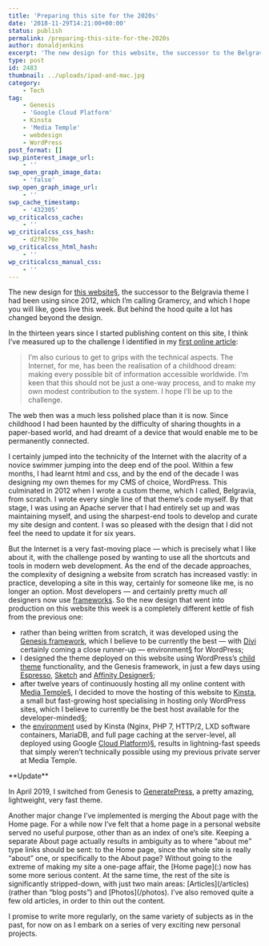 ```yaml
---
title: 'Preparing this site for the 2020s'
date: '2018-11-29T14:21:00+00:00'
status: publish
permalink: /preparing-this-site-for-the-2020s
author: donaldjenkins
excerpt: 'The new design for this website, the successor to the Belgravia theme I had been using since 2012, which I’m calling Gramercy, and which I hope you will like, goes live this week. But behind the hood quite a lot has changed beyond the design. Instead of writing all the code from scratch, this time, I have used a framework for the design and simplified the content, with the biggest change being the merging of the Home page and the About page.'
type: post
id: 2483
thumbnail: ../uploads/ipad-and-mac.jpg
category:
    - Tech
tag:
    - Genesis
    - 'Google Cloud Platform'
    - Kinsta
    - 'Media Temple'
    - webdesign
    - WordPress
post_format: []
swp_pinterest_image_url:
    - ''
swp_open_graph_image_data:
    - 'false'
swp_open_graph_image_url:
    - ''
swp_cache_timestamp:
    - '432305'
wp_criticalcss_cache:
    - ''
wp_criticalcss_css_hash:
    - d2f9270e
wp_criticalcss_html_hash:
    - ''
wp_criticalcss_manual_css:
    - ''
---
```

The new design for [this website](/)[§](#bfn-footnotes-140), the successor to the Belgravia theme I had been using since 2012, which I’m calling Gramercy, and which I hope you will like, goes live this week. But behind the hood quite a lot has changed beyond the design.

In the thirteen years since I started publishing content on this site, I think I’ve measured up to the challenge I identified in my [first online article](/why-ive-decided-to-keep-a-blog/):

> I’m also curious to get to grips with the technical aspects. The Internet, for me, has been the realisation of a childhood dream: making every possible bit of information accessible worldwide. I’m keen that this should not be just a one-way process, and to make my own modest contribution to the system. I hope I’ll be up to the challenge.

The web then was a much less polished place than it is now. Since childhood I had been haunted by the difficulty of sharing thoughts in a paper-based world, and had dreamt of a device that would enable me to be permanently connected.

I certainly jumped into the technicity of the Internet with the alacrity of a novice swimmer jumping into the deep end of the pool. Within a few months, I had learnt html and css, and by the end of the decade I was designing my own themes for my CMS of choice, WordPress. This culminated in 2012 when I wrote a custom theme, which I called, Belgravia, from scratch. I wrote every single line of that theme’s code myself. By that stage, I was using an Apache server that I had entirely set up and was maintaining myself, and using the sharpest-end tools to develop and curate my site design and content. I was so pleased with the design that I did not feel the need to update it for six years.

But the Internet is a very fast-moving place — which is precisely what I like about it, with the challenge posed by wanting to use all the shortcuts and tools in modern web development. As the end of the decade approaches, the complexity of designing a website from scratch has increased vastly: in practice, developing a site in this way, certainly for someone like me, is no longer an option. Most developers — and certainly pretty much *all* designers now use [frameworks](https://en.wikipedia.org/wiki/Web_framework). So the new design that went into production on this website this week is a completely different kettle of fish from the previous one:

- rather than being written from scratch, it was developed using the [Genesis framework](https://my.studiopress.com/themes/genesis/), which I believe to be currently the best — with [Divi](https://www.elegantthemes.com/documentation/developers/divi-development-environment/) certainly coming a close runner-up — environment[§](#bfn-footnotes-140) for WordPress;
- I designed the theme deployed on this website using WordPress’s [child theme](https://codex.wordpress.org/Child_Themes) functionality, and the Genesis framework, in just a few days using [Espresso](https://espressoapp.com), [Sketch](https://www.sketchapp.com) and [Affinity Designer](https://affinity.serif.com/en-us/designer/)[§](#bfn-footnotes-140);
- after twelve years of continuously hosting all my online content with [Media Temple](https://mediatemple.net)[§](#bfn-footnotes-140), I decided to move the hosting of this website to [Kinsta](https://kinsta.com/plans/?kaid=ZGEANXECLFOU), a small but fast-growing host specialising in hosting only WordPress sites, which I believe to currently be the best host available for the developer-minded[§](#bfn-footnotes-140);
- the [environment](https://kinsta.com/advanced-features/) used by Kinsta (Nginx, PHP 7, HTTP/2, LXD software containers, MariaDB, and full page caching at the server-level, all deployed using Google [Cloud Platform](https://cloud.google.com))[§](#bfn-footnotes-140), results in lightning-fast speeds that simply weren’t technically possible using my previous private server at Media Temple.

<aside class="highlighted">**Update**

In April 2019, I switched from Genesis to [GeneratePress](https://generatepress.com), a pretty amazing, lightweight, very fast theme.

</aside>Another major change I’ve implemented is merging the About page with the Home page. For a while now I’ve felt that a home page in a personal website served no useful purpose, other than as an index of one’s site. Keeping a separate About page actually results in ambiguity as to where <q>about me</q> type links should be sent: to the Home page, since the whole site is really <q>about</q> one, or specifically to the About page? Without going to the extreme of making my site a one-page affair, the [Home page](:) now has some more serious content. At the same time, the rest of the site is significantly stripped-down, with just two main areas: [Articles](/articles) (rather than <q>blog posts</q>) and [Photos](/photos). I’ve also removed quite a few old articles, in order to thin out the content.

I promise to write more regularly, on the same variety of subjects as in the past, for now on as I embark on a series of very exciting new personal projects.

<div class="bfn-footnotes" data-container="" data-post-id="140" id="bfn-footnotes-140" style="display: none;">### References


</div>